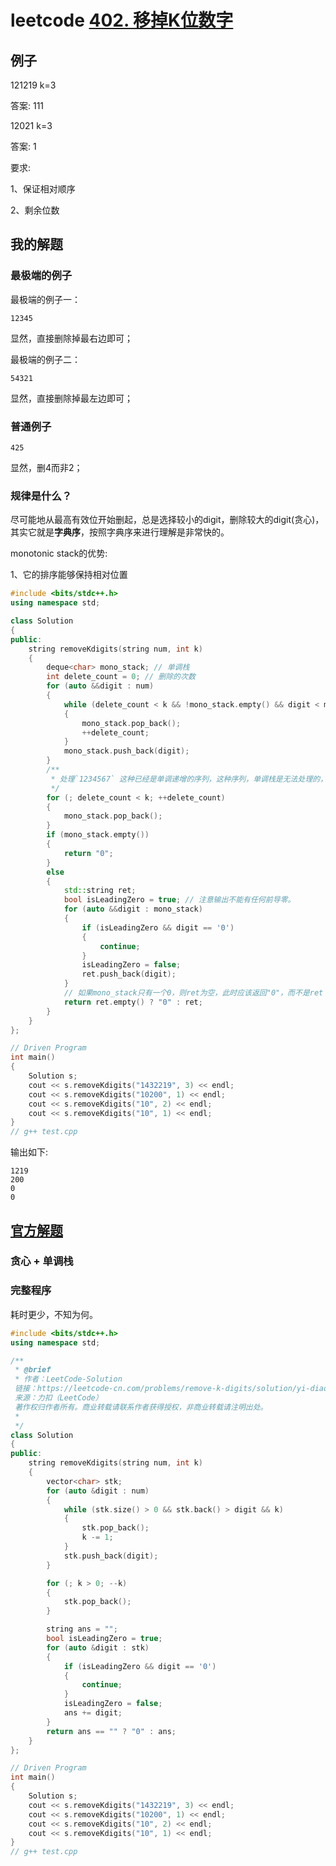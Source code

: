 # leetcode [402. 移掉K位数字](https://leetcode-cn.com/problems/remove-k-digits/)



## 例子

121219 k=3

答案: 111



12021 k=3

答案: 1



要求: 

1、保证相对顺序

2、剩余位数



## 我的解题

### 最极端的例子

最极端的例子一：

```
12345
```

显然，直接删除掉最右边即可；



最极端的例子二：

```
54321
```

显然，直接删除掉最左边即可；

### 普通例子

```
425
```

显然，删4而非2；



### 规律是什么？

尽可能地从最高有效位开始删起，总是选择较小的digit，删除较大的digit(贪心)，其实它就是**字典序**，按照字典序来进行理解是非常快的。

monotonic stack的优势:

1、它的排序能够保持相对位置



```C++
#include <bits/stdc++.h>
using namespace std;

class Solution
{
public:
	string removeKdigits(string num, int k)
	{
		deque<char> mono_stack; // 单调栈
		int delete_count = 0; // 删除的次数
		for (auto &&digit : num)
		{
			while (delete_count < k && !mono_stack.empty() && digit < mono_stack.back())
			{
				mono_stack.pop_back();
				++delete_count;
			}
			mono_stack.push_back(digit);
		}
		/**
		 * 处理`1234567` 这种已经是单调递增的序列，这种序列，单调栈是无法处理的，因此需要在下面添加程序进行特殊处理
		 */
		for (; delete_count < k; ++delete_count)
		{
			mono_stack.pop_back();
		}
		if (mono_stack.empty())
		{
			return "0";
		}
		else
		{
			std::string ret;
			bool isLeadingZero = true; // 注意输出不能有任何前导零。
			for (auto &&digit : mono_stack)
			{
				if (isLeadingZero && digit == '0')
				{
					continue;
				}
				isLeadingZero = false;
				ret.push_back(digit);
			}
			// 如果mono_stack只有一个0，则ret为空，此时应该返回"0"，而不是ret
			return ret.empty() ? "0" : ret;
		}
	}
};

// Driven Program
int main()
{
	Solution s;
	cout << s.removeKdigits("1432219", 3) << endl;
	cout << s.removeKdigits("10200", 1) << endl;
	cout << s.removeKdigits("10", 2) << endl;
	cout << s.removeKdigits("10", 1) << endl;
}
// g++ test.cpp

```



输出如下:

```
1219
200
0
0
```



## [官方解题](https://leetcode-cn.com/problems/remove-k-digits/solution/yi-diao-kwei-shu-zi-by-leetcode-solution/)

### 贪心 + 单调栈



### 完整程序

耗时更少，不知为何。

```C++
#include <bits/stdc++.h>
using namespace std;

/**
 * @brief
 * 作者：LeetCode-Solution
 链接：https://leetcode-cn.com/problems/remove-k-digits/solution/yi-diao-kwei-shu-zi-by-leetcode-solution/
 来源：力扣（LeetCode）
 著作权归作者所有。商业转载请联系作者获得授权，非商业转载请注明出处。
 *
 */
class Solution
{
public:
	string removeKdigits(string num, int k)
	{
		vector<char> stk;
		for (auto &digit : num)
		{
			while (stk.size() > 0 && stk.back() > digit && k)
			{
				stk.pop_back();
				k -= 1;
			}
			stk.push_back(digit);
		}

		for (; k > 0; --k)
		{
			stk.pop_back();
		}

		string ans = "";
		bool isLeadingZero = true;
		for (auto &digit : stk)
		{
			if (isLeadingZero && digit == '0')
			{
				continue;
			}
			isLeadingZero = false;
			ans += digit;
		}
		return ans == "" ? "0" : ans;
	}
};

// Driven Program
int main()
{
	Solution s;
	cout << s.removeKdigits("1432219", 3) << endl;
	cout << s.removeKdigits("10200", 1) << endl;
	cout << s.removeKdigits("10", 2) << endl;
	cout << s.removeKdigits("10", 1) << endl;
}
// g++ test.cpp

```

